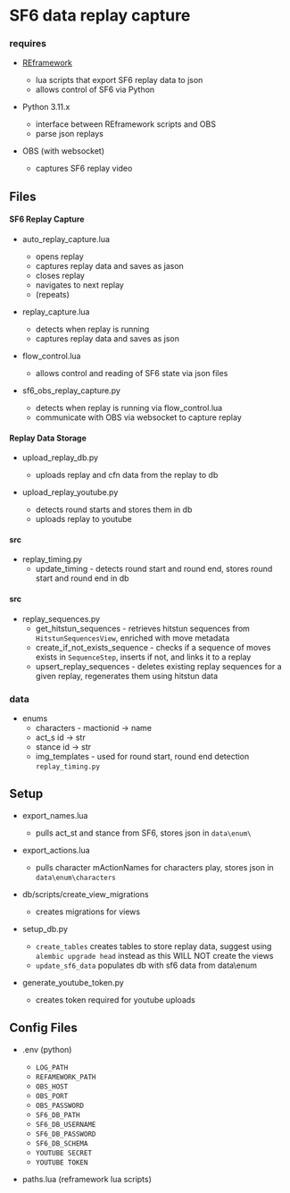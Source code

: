 # SF6 data replay capture

### requires
- [REframework](https://github.com/praydog/REFramework) 
    - lua scripts that export SF6 replay data to json
    - allows control of SF6 via Python

- Python 3.11.x 
    - interface between REframework scripts and OBS
    - parse json replays

- OBS (with websocket)
    - captures SF6 replay video 

## Files

#### SF6 Replay Capture
- auto_replay_capture.lua 
    - opens replay
    - captures replay data and saves as jason
    - closes replay
    - navigates to next replay
    - (repeats)

- replay_capture.lua
    - detects when replay is running
    - captures replay data and saves as json

- flow_control.lua
    - allows control and reading of SF6 state via json files

- sf6_obs_replay_capture.py
    - detects when replay is running via flow_control.lua
    - communicate with OBS via websocket to capture replay


#### Replay Data Storage
- upload_replay_db.py
    - uploads replay and cfn data from the replay to db

- upload_replay_youtube.py
    - detects round starts and stores them in db
    - uploads replay to youtube

#### src
- replay_timing.py
    - update_timing - detects round start and round end, stores round start and round end in db

#### src
- replay_sequences.py
    - get_hitstun_sequences - retrieves hitstun sequences from `HitstunSequencesView`, enriched with move metadata
    - create_if_not_exists_sequence - checks if a sequence of moves exists in `SequenceStep`, inserts if not, and links it to a replay
    - upsert_replay_sequences - deletes existing replay sequences for a given replay, regenerates them using hitstun data


### data
- enums
    - characters - mactionid -> name
    - act_s id -> str
    - stance id -> str
    - img_templates - used for round start, round end detection ```replay_timing.py```

## Setup
- export_names.lua 
    - pulls act_st and stance from SF6, stores json in ```data\enum\```
- export_actions.lua 
    - pulls character mActionNames for characters play, stores json in ```data\enum\characters```
- db/scripts/create_view_migrations
    - creates migrations for views
- setup_db.py
    - ```create_tables``` creates tables to store replay data, suggest using ```alembic upgrade head``` instead as this WILL NOT create the views
    - ```update_sf6_data``` populates db with sf6 data from data\enum


- generate_youtube_token.py
    - creates token required for youtube uploads



## Config Files
- .env (python)
    - ```LOG_PATH```
    - ```REFAMEWORK_PATH```
    - ```OBS_HOST```
    - ```OBS_PORT```
    - ```OBS_PASSWORD```
    - ```SF6_DB_PATH```
    - ```SF6_DB_USERNAME```
    - ```SF6_DB_PASSWORD```
    - ```SF6_DB_SCHEMA```
    - ```YOUTUBE SECRET```
    - ```YOUTUBE TOKEN```

- paths.lua (reframework lua scripts)




